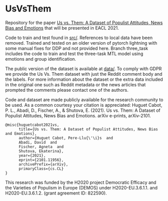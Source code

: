 # UsVsThem
Repository for the paper [Us vs. Them: A Dataset of Populist Attitudes, News Bias and Emotions](https://arxiv.org/abs/2101.11956) that will be presented in EACL 2021.

Code to train and test found in [src/](src/). References to local data have been removed. Trained and tested on an older version of pytorch lightning with some manual fixes for DDP and not provided here. Branch three_task includes the code to train and test the three-task MTL model using emotions and group identification.

The public version of the dataset is available at [data/](data/). To comply with  GDPR we provide the Us Vs. Them dataset with just the Reddit comment body and the labels. For more information about the dataset or the extra data included in the original one such as Reddit metadata or the news articles that prompted the comments please contact one of the authors.

Code and dataset are made publicly available for the research community to be used. As a common courtesy your citation is appreciated: Huguet Cabot, P. L., Abadi, D., Fischer, A., & Shutova, E. (2021). Us vs. Them: A Dataset of Populist Attitudes, News Bias and Emotions. arXiv e-prints, arXiv-2101. 

    @misc{huguetcabot2021vs,
          title={Us vs. Them: A Dataset of Populist Attitudes, News Bias and Emotions}, 
          author={Huguet Cabot, Pere-Llu{\'\i}s  and
          Abadi, David  and
          Fischer, Agneta  and
          Shutova, Ekaterina},
          year={2021},
          eprint={2101.11956},
          archivePrefix={arXiv},
          primaryClass={cs.CL}
    }


This research was funded by the H2020 project Democratic Efficacy and the Varieties of Populism in Europe (DEMOS) under H2020-EU.3.6.1.1. and H2020-EU.3.6.1.2. (grant agreement ID: 822590).
